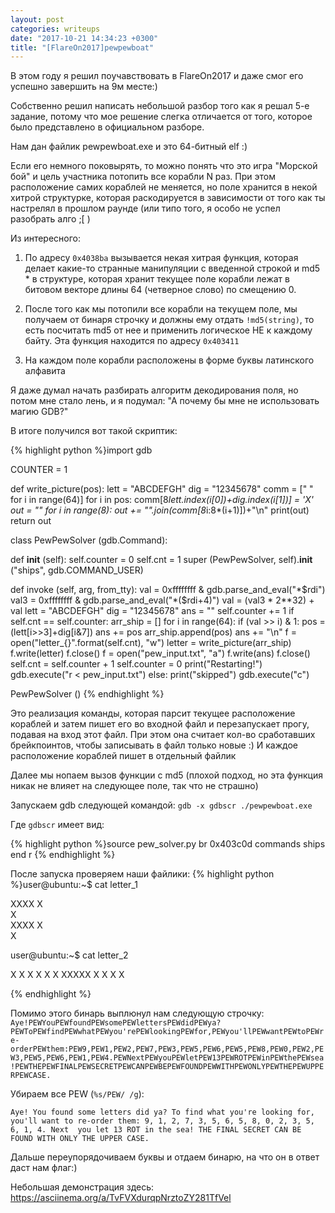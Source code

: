 ```yaml
---
layout: post
categories: writeups
date: "2017-10-21 14:34:23 +0300"
title: "[FlareOn2017]pewpewboat"
---
```


В этом году я решил поучавствовать в FlareOn2017 и даже смог его
успешно завершить на 9м месте:)

Собственно решил написать небольшой разбор того как я решал 5-е задание, потому
что мое решение слегка отличается от того, которое было представлено в
официальном разборе.

Нам дан файлик pewpewboat.exe и это 64-битный elf :)

Если его немного поковырять, то можно понять что это игра "Морской бой" и цель
участника потопить все корабли N раз. При этом расположение самих кораблей не
меняется, но поле хранится в некой хитрой структурке, которая раскодируется в
зависимости от того как ты настрелял в прошлом раунде (или типо того, я особо не
успел разобрать алго ;[ )

Из интересного:

1.  По адресу `0x4038ba` вызывается некая хитрая функция, которая делает
    какие-то странные манипуляции с введенной строкой и md5 \* в структуре,
    которая хранит текущее поле корабли лежат в битовом векторе длины 64
    (четверное слово) по смещению 0.

2.  После того как мы потопили все корабли на текущем поле, мы получаем от
        бинаря строчку и должны ему отдать `!md5(string)`, то есть посчитать md5
        от нее и применить логическое НЕ к каждому байту. Эта функция находится
        по адресу `0x403411`

3.  На каждом поле корабли расположены в форме буквы латинского алфавита
    

Я даже думал начать разбирать алгоритм декодирования поля, но потом мне стало лень, и я подумал: "А почему бы мне не использовать магию GDB?"
 

В итоге получился вот такой скриптик:

{% highlight python %}import gdb

COUNTER = 1

def write_picture(pos):
   lett = "ABCDEFGH"
   dig = "12345678"
   comm = [" " for i in range(64)]
   for i in pos:
       comm[8*lett.index(i[0])+dig.index(i[1])] = 'X'
   out = ""
   for i in range(8):
       out += "".join(comm[8*i:8*(i+1)])+"\n"
   print(out)
   return out


class PewPewSolver (gdb.Command):

  def __init__ (self):
    self.counter = 0
    self.cnt = 1
    super (PewPewSolver, self).__init__ ("ships", gdb.COMMAND_USER)

  def invoke (self, arg, from_tty):
    val = 0xffffffff & gdb.parse_and_eval("*$rdi")
    val3 = 0xffffffff & gdb.parse_and_eval("*($rdi+4)")
    val = (val3 * 2**32) + val
    lett = "ABCDEFGH"
    dig = "12345678"
    ans = ""
    self.counter += 1
    if self.cnt == self.counter:
        arr_ship = []
        for i in range(64):
            if (val >> i) & 1:
                pos = (lett[i>>3]+dig[i&7])
                ans += pos
                arr_ship.append(pos)
                ans += "\n"
        f = open("letter_{}".format(self.cnt), "w")
        letter = write_picture(arr_ship)
        f.write(letter)
        f.close()
        f = open("pew_input.txt", "a")
        f.write(ans)
        f.close()
        self.cnt = self.counter + 1
        self.counter = 0
        print("Restarting!")
        gdb.execute("r < pew_input.txt")
    else:
        print("skipped")
        gdb.execute("c")

PewPewSolver ()
{% endhighlight %}

Это реализация команды, которая парсит текущее расположение кораблей и затем
пишет его во входной файл и перезапускает прогу, подавая на вход этот файл. При
этом она считает кол-во сработавших брейкпоинтов, чтобы записывать в файл только
новые :) И каждое расположение кораблей пишет в отдельный файлик

Далее мы нопаем вызов функции с md5 (плохой подход, но эта функция никак не
влияет на следующее поле, так что не страшно)

Запускаем gdb следующей командой: `gdb -x gdbscr ./pewpewboat.exe`

Где `gdbscr` имеет вид:

{% highlight python %}source pew_solver.py
br 0x403c0d
commands
ships
end
r
{% endhighlight %}

После запуска проверяем наши файлики: 
{% highlight python %}user@ubuntu:~$ cat letter_1
        
   XXXX 
   X    
   X    
   XXXX 
   X    
   X    
        
user@ubuntu:~$ cat letter_2
        
   X   X
   X   X
   X   X
   XXXXX
   X   X
   X   X
        
{% endhighlight %}

Помимо этого бинарь выплюнул нам следующую строчку:
`Aye!PEWYouPEWfoundPEWsomePEWlettersPEWdidPEWya?PEWToPEWfindPEWwhatPEWyou'rePEWlookingPEWfor,PEWyou'llPEWwantPEWtoPEWre-orderPEWthem:PEW9,PEW1,PEW2,PEW7,PEW3,PEW5,PEW6,PEW5,PEW8,PEW0,PEW2,PEW3,PEW5,PEW6,PEW1,PEW4.PEWNextPEWyouPEWletPEW13PEWROTPEWinPEWthePEWsea!PEWTHEPEWFINALPEWSECRETPEWCANPEWBEPEWFOUNDPEWWITHPEWONLYPEWTHEPEWUPPERPEWCASE.`

Убираем все PEW (`%s/PEW/ /g`):

`Aye! You found some letters did ya? To find what you're looking for, you'll
want to re-order them: 9, 1, 2, 7, 3, 5, 6, 5, 8, 0, 2, 3, 5, 6, 1, 4. Next  you
let 13 ROT in the sea! THE FINAL SECRET CAN BE FOUND WITH ONLY THE UPPER CASE.`

Дальше переупорядочиваем буквы и отдаем бинарю, на что он в ответ даст нам флаг:)

 Небольшая демонстрация здесь: <https://asciinema.org/a/TvFVXdurqpNrztoZY281TfVel>
